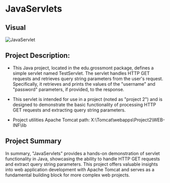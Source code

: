 # JavaServlets
## Visual
![JavaServlet](https://github.com/NoahBakayou/JavaServlets/assets/100172278/93de584f-2f9e-4776-9070-c7c559bb841f)

## Project Description:

- This Java project, located in the edu.grossmont package, defines a simple servlet named TestServlet. The servlet handles HTTP GET requests and retrieves query string parameters from the user's request. Specifically, it retrieves and prints the values of the "username" and "password" parameters, if provided, to the response.

- This servlet is intended for use in a project (noted as "project 2") and is designed to demonstrate the basic functionality of processing HTTP GET requests and extracting query string parameters.

- Project utilities Apache Tomcat path: X:\Tomcat\webapps\Project2\WEB-INF\lib
  
## Project Summary
In summary, "JavaServlets" provides a hands-on demonstration of servlet functionality in Java, showcasing the ability to handle HTTP GET requests and extract query string parameters. This project offers valuable insights into web application development with Apache Tomcat and serves as a fundamental building block for more complex web projects.





